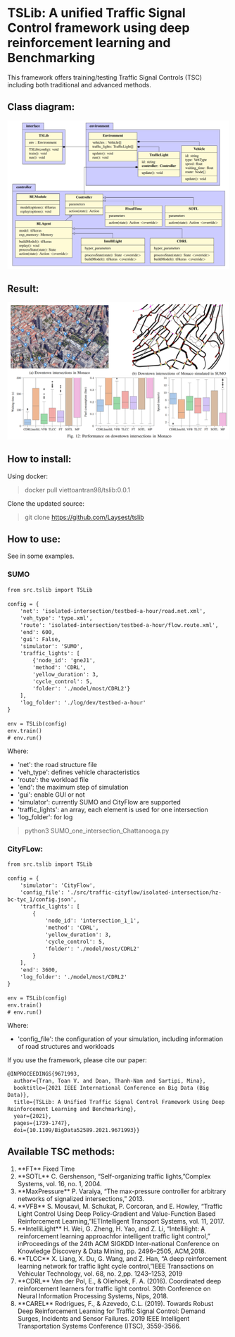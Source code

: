 # TSLib: A unified Traffic Signal Control framework using deep reinforcement learning and Benchmarking 

This framework offers training/testing Traffic Signal Controls (TSC) including both traditional and advanced methods.

## Class diagram:
![Alt text](class_diagram.png?raw=true "TSLIB's Class Diagram")

## Result:
![Alt text](result.png?raw=true "TSLIB for intersections at Monaco")

## How to install:
Using docker:
> docker pull viettoantran98/tslib:0.0.1

Clone the updated source:
> git clone https://github.com/Laysest/tslib

## How to use:
See in some examples.

### SUMO
```
from src.tslib import TSLib

config = {
    'net': 'isolated-intersection/testbed-a-hour/road.net.xml',
    'veh_type': 'type.xml',
    'route': 'isolated-intersection/testbed-a-hour/flow.route.xml',
    'end': 600,
    'gui': False,
    'simulator': 'SUMO',
    'traffic_lights': [
        {'node_id': 'gneJ1',
        'method': 'CDRL',
        'yellow_duration': 3,
        'cycle_control': 5,
        'folder': './model/most/CDRL2'}
    ],
    'log_folder': './log/dev/testbed-a-hour'
}

env = TSLib(config)
env.train()
# env.run()
```
Where:
* 'net': the road structure file
* 'veh_type': defines vehicle characteristics
* 'route': the workload file
* 'end': the maximum step of simulation
* 'gui': enable GUI or not
* 'simulator': currently SUMO and CityFlow are supported
* 'traffic_lights': an array, each element is used for one intersection
* 'log_folder': for log

> python3 SUMO_one_intersection_Chattanooga.py

### CityFLow:
```
from src.tslib import TSLib

config = {
    'simulator': 'CityFlow',
    'config_file': './src/traffic-cityflow/isolated-intersection/hz-bc-tyc_1/config.json',
    'traffic_lights': [
        {
            'node_id': 'intersection_1_1',
            'method': 'CDRL',
            'yellow_duration': 3,
            'cycle_control': 5,
            'folder': './model/most/CDRL2'
        }
    ],
    'end': 3600,
    'log_folder': './model/most/CDRL2'
}

env = TSLib(config)
env.train()
# env.run()
```
Where:
* 'config_file': the configuration of your simulation, including information of road structures and workloads


If you use the framework, please cite our paper:
```
@INPROCEEDINGS{9671993,
  author={Tran, Toan V. and Doan, Thanh-Nam and Sartipi, Mina},
  booktitle={2021 IEEE International Conference on Big Data (Big Data)}, 
  title={TSLib: A Unified Traffic Signal Control Framework Using Deep Reinforcement Learning and Benchmarking}, 
  year={2021},
  pages={1739-1747},
  doi={10.1109/BigData52589.2021.9671993}}

```

## Available TSC methods:
<ol>
<li> **FT** Fixed Time

<li> **SOTL** C. Gershenson, “Self-organizing traffic lights,”Complex Systems, vol. 16, no. 1, 2004.

<li> **MaxPressure** P. Varaiya, “The max-pressure controller for arbitrary networks of signalized intersections,” 2013.

<li> **VFB** S. Mousavi, M. Schukat, P. Corcoran, and E. Howley, “Traffic Light Control Using Deep Policy-Gradient and Value-Function Based Reinforcement Learning,”IETIntelligent Transport Systems, vol. 11, 2017.
   
<!-- <li> Krajzewicz, D., Hertkorn, G., Ringel, J., & Wagner, P. (2005). Preparation of digital maps for traffic simulation; Part 1: Approach and algorithms. 3rd International Industrial Simulation Conference 2005, ISC 2005, 285–290.
 -->
    
<li> **IntelliLight** H. Wei, G. Zheng, H. Yao, and Z. Li, “Intellilight: A reinforcement learning approachfor intelligent traffic light control,” inProceedings of the 24th ACM SIGKDD Inter-national Conference on Knowledge Discovery & Data Mining, pp. 2496–2505, ACM,2018.

<li> **TLCC** X. Liang, X. Du, G. Wang, and Z. Han, “A deep reinforcement learning network for traffic light cycle control,”IEEE Transactions on Vehicular Technology, vol. 68, no. 2,pp. 1243–1253, 2019
    
<li> **CDRL** Van der Pol, E., & Oliehoek, F. A. (2016). Coordinated deep reinforcement learners for traffic light control. 30th Conference on Neural Information Processing Systems, Nips, 2018.

<li> **CAREL** Rodrigues, F., & Azevedo, C.L. (2019). Towards Robust Deep Reinforcement Learning for Traffic Signal Control: Demand Surges, Incidents and Sensor Failures. 2019 IEEE Intelligent Transportation Systems Conference (ITSC), 3559-3566.
 
</ol>
